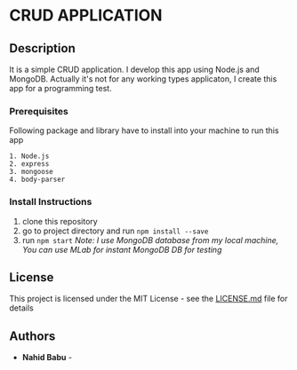 # CRUD APPLICATION

## Description

It is a simple CRUD application. I develop this app using Node.js and MongoDB.
Actually it's not for any working types applicaton, I create this app for a programming test.


### Prerequisites

Following package and library have to install into your machine to run this app 

```
1. Node.js
2. express
3. mongoose
4. body-parser
```
### Install Instructions

1. clone this repository 
2. go to project directory and run `npm install --save`
3. run `npm start`
*Note: I use MongoDB database from my local machine, You can use MLab for instant MongoDB DB for testing*
## License

This project is licensed under the MIT License - see the [LICENSE.md](LICENSE.md) file for details

## Authors

* **Nahid Babu** - 

